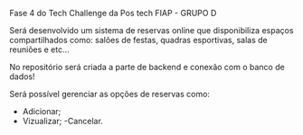 Fase 4 do Tech Challenge da Pos tech FIAP - GRUPO D 

Será desenvolvido um sistema de reservas online que disponibiliza espaços compartilhados como: salões de festas, quadras esportivas, salas de reuniões e etc... 

No repositório será criada a parte de backend e conexão com o banco de dados!

Será possível gerenciar as opções de reservas  como: 
- Adicionar;
- Vizualizar;
-Cancelar.
